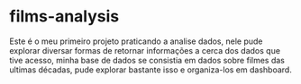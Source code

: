 # films-analysis
 Este é o meu primeiro projeto praticando a analise dados, nele pude explorar diversar formas de retornar informações a cerca dos dados que tive acesso, minha base de dados se consistia em dados sobre filmes das ultimas décadas, pude explorar bastante isso e organiza-los em dashboard. 
